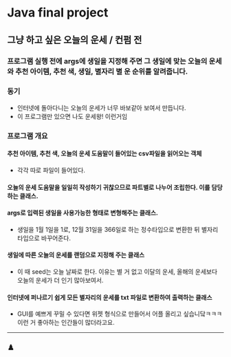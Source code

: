 # Java final project
## 그냥 하고 싶은 오늘의 운세 / 컨펌 전
### 프로그램 실행 전에 args에 생일을 지정해 주면 그 생일에 맞는 오늘의 운세와 추천 아이템, 추천 색, 생일, 별자리 별 운 순위를 알려줍니다.
### 동기
- 인터넷에 돌아다니는 오늘의 운세가 너무 바보같아 보여서 만듭니다.
- 이 프로그램만 있으면 나도 운세왕! 이런거임

### 프로그램 개요
#### 추천 아이템, 추천 색, 오늘의 운세 도움말이 들어있는 csv파일을 읽어오는 객체
* 각각 따로 파일이 들어있다.
#### 오늘의 운세 도움말을 일일히 작성하기 귀찮으므로 파트별로 나누어 조립한다. 이를 담당하는 클래스.
#### args로 입력된 생일을 사용가능한 형태로 변형해주는 클래스.
* 생일을 1월 1일을 1로, 12월 31일을 366일로 하는 정수타입으로 변환한 뒤 별자리 타입으로 바꾸어준다.
#### 생일에 따른 오늘의 운세를 랜덤으로 지정해 주는 클래스
* 이 때 seed는 오늘 날짜로 한다. 이유는 별 거 없고 이달의 운세, 올해의 운세보다 오늘의 운세가 더 인기 많아보여서.
#### 인터넷에 퍼나르기 쉽게 모든 별자리의 운세를 txt 파일로 변환하여 출력하는 클래스



* GUI를 예쁘게 꾸밀 수 있다면 위젯 형식으로 만들어서 어플 올리고 싶습니닼ㅋㅋㅋ 이런 거 좋아하는 인간들이 많더라고요.

--------
### ♟️ 
